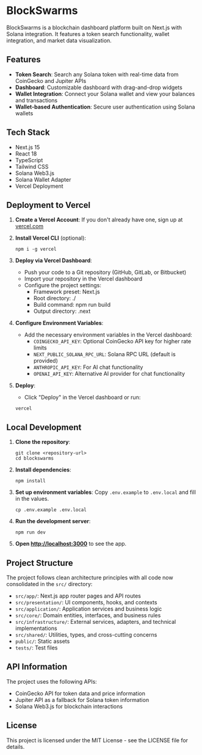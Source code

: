 # BlockSwarms

BlockSwarms is a blockchain dashboard platform built on Next.js with Solana integration. It features a token search functionality, wallet integration, and market data visualization.

## Features

- **Token Search**: Search any Solana token with real-time data from CoinGecko and Jupiter APIs
- **Dashboard**: Customizable dashboard with drag-and-drop widgets
- **Wallet Integration**: Connect your Solana wallet and view your balances and transactions
- **Wallet-based Authentication**: Secure user authentication using Solana wallets

## Tech Stack

- Next.js 15
- React 18
- TypeScript
- Tailwind CSS
- Solana Web3.js
- Solana Wallet Adapter
- Vercel Deployment

## Deployment to Vercel

1. **Create a Vercel Account**: If you don't already have one, sign up at [vercel.com](https://vercel.com)

2. **Install Vercel CLI** (optional):
   ```
   npm i -g vercel
   ```

3. **Deploy via Vercel Dashboard**:
   - Push your code to a Git repository (GitHub, GitLab, or Bitbucket)
   - Import your repository in the Vercel dashboard
   - Configure the project settings:
     - Framework preset: Next.js
     - Root directory: ./
     - Build command: npm run build
     - Output directory: .next

4. **Configure Environment Variables**:
   - Add the necessary environment variables in the Vercel dashboard:
     - `COINGECKO_API_KEY`: Optional CoinGecko API key for higher rate limits
     - `NEXT_PUBLIC_SOLANA_RPC_URL`: Solana RPC URL (default is provided)
     - `ANTHROPIC_API_KEY`: For AI chat functionality
     - `OPENAI_API_KEY`: Alternative AI provider for chat functionality

5. **Deploy**:
   - Click "Deploy" in the Vercel dashboard or run:
   ```
   vercel
   ```

## Local Development

1. **Clone the repository**:
   ```
   git clone <repository-url>
   cd blockswarms
   ```

2. **Install dependencies**:
   ```
   npm install
   ```

3. **Set up environment variables**:
   Copy `.env.example` to `.env.local` and fill in the values.
   ```
   cp .env.example .env.local
   ```

4. **Run the development server**:
   ```
   npm run dev
   ```

5. **Open [http://localhost:3000](http://localhost:3000)** to see the app.

## Project Structure

The project follows clean architecture principles with all code now consolidated in the `src/` directory:

- `src/app/`: Next.js app router pages and API routes
- `src/presentation/`: UI components, hooks, and contexts
- `src/application/`: Application services and business logic
- `src/core/`: Domain entities, interfaces, and business rules
- `src/infrastructure/`: External services, adapters, and technical implementations
- `src/shared/`: Utilities, types, and cross-cutting concerns
- `public/`: Static assets
- `tests/`: Test files

## API Information

The project uses the following APIs:
- CoinGecko API for token data and price information
- Jupiter API as a fallback for Solana token information
- Solana Web3.js for blockchain interactions

## License

This project is licensed under the MIT License - see the LICENSE file for details.